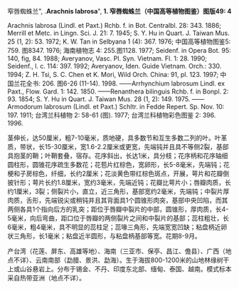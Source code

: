 窄唇蜘蛛兰",
.**Arachnis labrosa**",
**1. 窄唇蜘蛛兰（中国高等植物图鉴）图版49: 4**

Arachnis labrosa (Lindl. et Paxt.) Rchb. f. in Bot. Centralbl. 28: 343. 1886; Merrill et Metc. in Lingn. Sci. J. 21: 7. 1945; S. Y. Hu in Quart. J. Taiwan Mus. 25 (1, 2): 53. 1972; K. W. Tan in Selbyana 1 (4): 367. 1976; 中国高等植物图鉴5: 759. 图8347. 1976; 海南植物志 4: 255.图1128. 1977; Seidenf. in Opera Bot. 95: 140, fig, 84. 1988; Averyanov, Vasc. Pl. Syn. Vietnam. Fl. 1: 28. 1990; Seidenf., l. c. 114: 397. 1992; Averyanov, Iden. Guide Vietnam. Orch.: 330. 1994; Z. H. Tsi, S. C. Chen et K. Mori, Wild Orch. China: 91, pl. 123. 1997; 中国兰花全书: 206. 图6-26 (11-14). 1998. ——Arrhynchium labrosum Lindl. ex Paxt., Flow. Gard. 1: 142. 1850. ——Renanthera bilinguis Rchb. f. in Bonpl. 2: 93. 1854; S. Y. Hu in Quart. J. Taiwan Mus. 28 (1, 2): 149. 1975. ——Armodorum labrosum (Lindl. et Paxt.) Schltr. in Fedde Repert. Sp. Nov. 10: 197. 1911; 台湾兰科植物 2: 58-61 (图). 1977; 台湾兰科植物彩色图鉴 2: 396. 1996.

茎伸长，达50厘米，粗7-10毫米，质地硬，具多数节和互生多数二列的叶。叶革质，带状，长15-30厘米，宽1.6-2.2厘米或更宽，先端钝并且具不等侧2裂，基部具抱茎的鞘；叶鞘套叠，宿存。花序斜出，长达1米，具分枝；花序柄和花序轴细圆柱形，圆锥花序疏生多数花；花苞片红棕色，宽卵形，长5-8毫米，先端钝；花梗和子房棕色，纤细，长约2厘米；花淡黄色带红棕色斑点，开展，萼片和花瓣倒披针形；萼片长约1.8厘米，宽约3毫米，先端近钝；花瓣比萼片小；唇瓣肉质，长约1厘米，3裂；侧裂片小，直立，近三角形，基部宽约2毫米，先端钝；中裂片厚肉质，舌形，先端锐尖或稍钝并且其背面具1个圆锥形肉突，基部中央凹陷，而其两侧各具1个指向后方的乳突；距位于唇瓣中裂片的中部，圆锥形，厚肉质，长4-5毫米，向后弯曲，距口位于唇瓣的两侧裂片之间和中裂片的基部；蕊柱粗壮，长6毫米，粗4毫米，具不明显的蕊柱足；蕊喙三角形，先端宽宽凹缺；粘盘柄近卵状三角形，长1毫米；粘盘近半圆形，与粘盘柄基部等宽。花期8-9月。

产台湾（花莲、屏东、高雄等地）、海南（三亚市、保亭、昌江、儋县）、广西（地点不详）、云南南部（勐腊、景洪、勐海）。生于海拔800-1200米的山地林缘树干上或山谷悬岩上。分布于锡金、不丹、印度东北部、缅甸、泰国、越南。模式标本采自热带亚洲（地点不详）。
